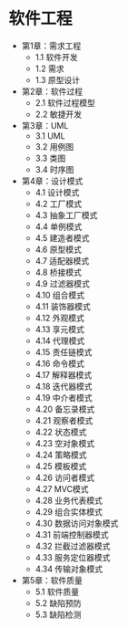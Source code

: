 # 软件工程

- 第1章：需求工程
    - 1.1 软件开发
    - 1.2 需求
    - 1.3 原型设计
- 第2章：软件过程
    - 2.1 软件过程模型
    - 2.2 敏捷开发
- 第3章：UML
    - 3.1 UML
    - 3.2 用例图
    - 3.3 类图
    - 3.4 时序图
- 第4章：设计模式
    - 4.1 设计模式
    - 4.2 工厂模式
    - 4.3 抽象工厂模式
    - 4.4 单例模式
    - 4.5 建造者模式
    - 4.6 原型模式
    - 4.7 适配器模式
    - 4.8 桥接模式
    - 4.9 过滤器模式
    - 4.10 组合模式
    - 4.11 装饰器模式
    - 4.12 外观模式
    - 4.13 享元模式
    - 4.14 代理模式
    - 4.15 责任链模式
    - 4.16 命令模式
    - 4.17 解释器模式
    - 4.18 迭代器模式
    - 4.19 中介者模式
    - 4.20 备忘录模式
    - 4.21 观察者模式
    - 4.22 状态模式
    - 4.23 空对象模式
    - 4.24 策略模式
    - 4.25 模板模式
    - 4.26 访问者模式
    - 4.27 MVC模式
    - 4.28 业务代表模式
    - 4.29 组合实体模式
    - 4.30 数据访问对象模式
    - 4.31 前端控制器模式
    - 4.32 拦截过滤器模式
    - 4.33 服务定位器模式
    - 4.34 传输对象模式
- 第5章：软件质量
    - 5.1 软件质量
    - 5.2 缺陷预防
    - 5.3 缺陷检测
